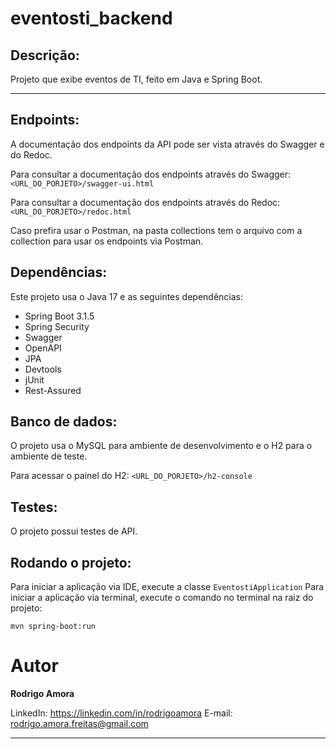 # eventosti_backend
Descrição:
----------
Projeto que exibe eventos de TI, feito em Java e Spring Boot.

<hr>

Endpoints:
----------
A documentação dos endpoints da API pode ser vista através do Swagger e do Redoc.<br>

Para consultar a documentação dos endpoints através do Swagger: `<URL_DO_PORJETO>/swagger-ui.html` <br>

Para consultar a documentação dos endpoints através do Redoc: `<URL_DO_PORJETO>/redoc.html` <br>

Caso prefira usar o Postman, na pasta collections tem o arquivo com a collection para usar os endpoints via Postman.


Dependências:
-------------
Este projeto usa o Java 17 e as seguintes dependências:
* Spring Boot 3.1.5
* Spring Security
* Swagger
* OpenAPI
* JPA
* Devtools
* jUnit
* Rest-Assured

Banco de dados:
---------------
O projeto usa o MySQL para ambiente de desenvolvimento e o H2 para o ambiente de teste.<br>

Para acessar o painel do H2: `<URL_DO_PORJETO>/h2-console`

Testes:
-------
O projeto possui testes de API.

Rodando o projeto:
------------------
Para iniciar a aplicação via IDE, execute a classe `EventostiApplication`
Para iniciar a aplicação via terminal, execute o comando no terminal na raiz do projeto:

```shell script
mvn spring-boot:run
```

# Autor
<b>Rodrigo Amora</b>

LinkedIn: https://linkedin.com/in/rodrigoamora
E-mail: rodrigo.amora.freitas@gmail.com
<hr>
